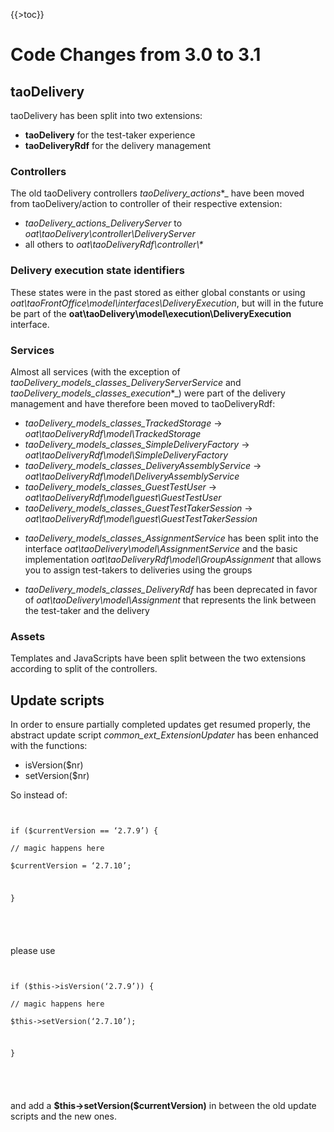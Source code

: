 <!--
author:
    - 'Joel Bout'
created_at: '2015-12-09 15:54:05'
updated_at: '2015-12-15 17:42:13'
-->

{{\>toc}}

Code Changes from 3.0 to 3.1
============================

taoDelivery
-----------

taoDelivery has been split into two extensions:

-   **taoDelivery** for the test-taker experience
-   **taoDeliveryRdf** for the delivery management

### Controllers

The old taoDelivery controllers *taoDelivery\_actions*\*\_ have been moved from taoDelivery/action to controller of their respective extension:

-   *taoDelivery\_actions\_DeliveryServer* to *oat\\taoDelivery\\controller\\DeliveryServer*
-   all others to *oat\\taoDeliveryRdf\\controller\\\**

### Delivery execution state identifiers

These states were in the past stored as either global constants or using *oat\\taoFrontOffice\\model\\interfaces\\DeliveryExecution*, but will in the future be part of the **oat\\taoDelivery\\model\\execution\\DeliveryExecution** interface.

### Services

Almost all services (with the exception of *taoDelivery\_models\_classes\_DeliveryServerService* and *taoDelivery\_models\_classes\_execution*\*\_) were part of the delivery management and have therefore been moved to taoDeliveryRdf:

-   *taoDelivery\_models\_classes\_TrackedStorage* -\> *oat\\taoDeliveryRdf\\model\\TrackedStorage*
-   *taoDelivery\_models\_classes\_SimpleDeliveryFactory* -\> *oat\\taoDeliveryRdf\\model\\SimpleDeliveryFactory*
-   *taoDelivery\_models\_classes\_DeliveryAssemblyService* -\> *oat\\taoDeliveryRdf\\model\\DeliveryAssemblyService*
-   *taoDelivery\_models\_classes\_GuestTestUser* -\> *oat\\taoDeliveryRdf\\model\\guest\\GuestTestUser*
-   *taoDelivery\_models\_classes\_GuestTestTakerSession* -\> *oat\\taoDeliveryRdf\\model\\guest\\GuestTestTakerSession*

<!-- -->

-   *taoDelivery\_models\_classes\_AssignmentService* has been split into the interface *oat\\taoDelivery\\model\\AssignmentService* and the basic implementation *oat\\taoDeliveryRdf\\model\\GroupAssignment* that allows you to assign test-takers to deliveries using the groups

<!-- -->

-   *taoDelivery\_models\_classes\_DeliveryRdf* has been deprecated in favor of *oat\\taoDelivery\\model\\Assignment* that represents the link between the test-taker and the delivery

### Assets

Templates and JavaScripts have been split between the two extensions according to split of the controllers.

Update scripts
--------------

In order to ensure partially completed updates get resumed properly, the abstract update script *common\_ext\_ExtensionUpdater* has been enhanced with the functions:

-   isVersion(\$nr)
-   setVersion(\$nr)

So instead of:

<code style="php"><pre>\
if (\$currentVersion == ‘2.7.9’) {\
 // magic happens here\
 \$currentVersion = ‘2.7.10’;<br/>

}

</pre>
</code>

please use

<code style="php"><pre>\
if (\$this-\>isVersion(‘2.7.9’)) {\
 // magic happens here\
 \$this-\>setVersion(‘2.7.10’);<br/>

}

</pre>
</code>

and add a **\$this-\>setVersion(\$currentVersion)** in between the old update scripts and the new ones.

